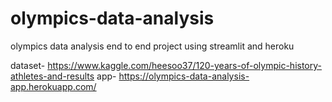 # olympics-data-analysis
olympics data analysis end to end project using streamlit and heroku 

dataset- https://www.kaggle.com/heesoo37/120-years-of-olympic-history-athletes-and-results
app- https://olympics-data-analysis-app.herokuapp.com/

